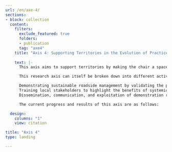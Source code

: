 ```yaml
---
url: /en/axe-4/
sections:
- block: collection
  content:
    filters:
      exclude_featured: true
      folders:
      - publication
      tag: "axe4"
    title: "Axis 4: Supporting Territories in the Evolution of Practices"
         
    text: |-      
      This axis aims to support territories by making the chair a space for the exchange, dissemination, and provision of knowledge through the demonstration of tools/methods developed in the previous axes, by training, and by showcasing best practices in experimental territories.

      This research axis can itself be broken down into different activities:

      Demonstrating sustainable roadside management by validating the proper functioning of the developed tools and serving as a showcase for best practices for territories and the general public.
      Training local stakeholders to highlight the benefits of systemic approaches in decision-making processes.
      Dissemination, communication, and exploitation of demonstration results with the goal of encouraging a shift toward sustainable practices.

      The current progress and results of this axis are as follows:

  design:
    columns: "1"
    view: citation

title: "Axis 4"
type: landing

---
```

